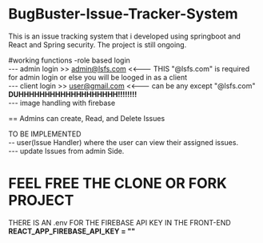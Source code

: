 ﻿# BugBuster-Issue-Tracker-System
This is an issue tracking system that i developed using springboot and React and Spring security. The project is still ongoing. 

#working functions
-role based login<br />
  --- admin login >> admin@lsfs.com <<---  THIS "@lsfs.com" is required for admin login or else  you will be looged in as a client <br />
  --- client login >> user@gmail.com <<--- can be any except "@lsfs.com" **DUHHHHHHHHHHHHHHHHHHH!!!!!!!!** <br />
  --- image handling with firebase <br />

== Admins can create, Read, and Delete Issues <br />

TO BE IMPLEMENTED <br />
-- user(Issue Handler) where the user can view their assigned issues.<br />
--- update Issues from admin Side.<br />


# FEEL FREE THE CLONE OR FORK PROJECT
THERE IS AN .env FOR THE FIREBASE API KEY IN THE FRONT-END <br />
 **REACT_APP_FIREBASE_API_KEY = ""**
